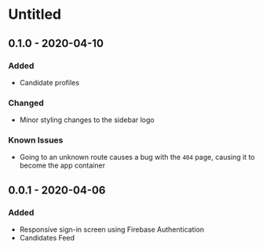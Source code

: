 # Untitled

## 0.1.0 - 2020-04-10

### Added

* Candidate profiles

### Changed

* Minor styling changes to the sidebar logo

### Known Issues

* Going to an unknown route causes a bug with the `404` page, causing it to become the app container

## 0.0.1 - 2020-04-06

### Added

* Responsive sign-in screen using Firebase Authentication
* Candidates Feed



